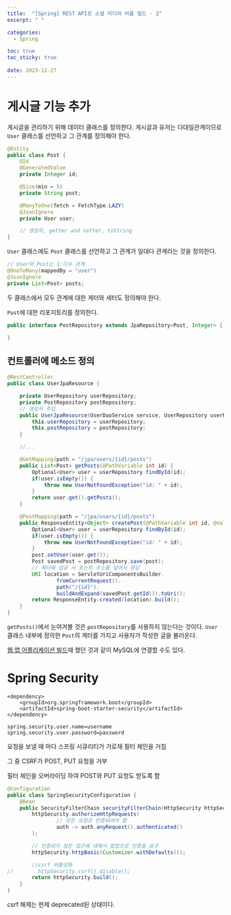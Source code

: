 ```yaml
---
title:  "[Spring] REST API로 소셜 미디어 어플 빌드 - 2"
excerpt: " "

categories:
  - Spring

toc: true
toc_sticky: true
 
date: 2023-12-27
---
```


# 게시글 기능 추가

게시글을 관리하기 위해 데이터 클래스를 정의한다. 게시글과 유저는 다대일관계이므로 `User` 클래스를 선언하고 그 관계를 정의해야 한다.

```java
@Entity
public class Post {
    @Id
    @GeneratedValue
    private Integer id;

    @Size(min = 5)
    private String post;

    @ManyToOne(fetch = FetchType.LAZY)
    @JsonIgnore
    private User user;

    // 생성자, getter and setter, toString
}
```

`User` 클래스에도 `Post` 클래스를 선언하고 그 관계가 일대다 관계라는 것을 정의한다.

```java
// User와 Post는 1:다수 관계
@OneToMany(mappedBy = "user")
@JsonIgnore
private List<Post> posts;
```

두 클래스에서 모두 관계에 대한 게터와 세터도 정의해야 한다.

`Post`에 대한 리포지토리를 정의한다.

```java
public interface PostRepository extends JpaRepository<Post, Integer> {

}
```

## 컨트롤러에 메소드 정의

```java
@RestController
public class UserJpaResource {

    private UserRepository userRepository;
    private PostRepository postRepository;
    // 생성자 주입
    public UserJpaResource(UserDaoService service, UserRepository userRepository, PostRepository postRepository) {
        this.userRepository = userRepository;
        this.postRepository = postRepository;
    }

    //...

    @GetMapping(path = "/jpa/users/{id}/posts")
    public List<Post> getPosts(@PathVariable int id) {
        Optional<User> user = userRepository.findById(id);
        if(user.isEmpty()) {
            throw new UserNotFoundException("id: " + id);
        }
        return user.get().getPosts();
    }

    @PostMapping(path = "/jpa/users/{id}/posts")
    public ResponseEntity<Object> createPost(@PathVariable int id, @Valid @RequestBody Post post) {
        Optional<User> user = userRepository.findById(id);
        if(user.isEmpty()) {
            throw new UserNotFoundException("id: " + id);
        }
        post.setUser(user.get());
        Post savedPost = postRepository.save(post);
        // 헤더에 성공 시 포스트 주소를 넣어서 응답
        URI location = ServletUriComponentsBuilder.
                fromCurrentRequest().
                path("/{id}").
                buildAndExpand(savedPost.getId()).toUri();
        return ResponseEntity.created(location).build();
    }
}
```

`getPosts()`에서 눈여겨볼 것은 `postRepository`를 사용하지 않는다는 것이다. `User` 클래스 내부에 정의한 `Post`의 게터를 가지고 사용자가 작성한 글을 불러온다.

[웹 앱 어플리케이션 빌드](https://sehako.github.io/spring/spring-first-web-application-4/#docker%EB%A1%9C-mysql-%EC%97%B0%EA%B2%B0)때 했던 것과 같이 MySQL에 연결할 수도 있다.

# Spring Security

```
<dependency>
    <groupId>org.springframework.boot</groupId>
    <artifactId>spring-boot-starter-security</artifactId>
</dependency>
```

```
spring.security.user.name=username
spring.security.user.password=password
```

요청을 보낼 때 마다 스프링 시큐리티가 가로채 필터 체인을 거침

그 중 CSRF가 POST, PUT 요청을 거부

필터 체인을 오버라이딩 하여 POST와 PUT 요청도 받도록 함

```java
@Configuration
public class SpringSecurityConfiguration {
    @Bean
    public SecurityFilterChain securityFilterChain(HttpSecurity httpSecurity) throws Exception {
        httpSecurity.authorizeHttpRequests(
                // 모든 요청은 인증되어야 함
                auth -> auth.anyRequest().authenticated()
        );

        // 인증되지 않은 접근에 대해서 팝업으로 인증을 요구
        httpSecurity.httpBasic(Customizer.withDefaults());

        //csrf 비활성화
//        httpSecurity.csrf().disable();
        return httpSecurity.build();
    }
}
```

csrf 해제는 현제 deprecated된 상태이다.